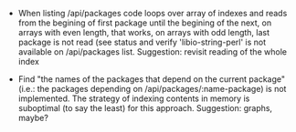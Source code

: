 - When listing /api/packages code loops over array of indexes and 
reads from the begining of first package until the begining of the next,
on arrays with even length, that works, on arrays with odd length,
last package is not read (see status and verify 'libio-string-perl'
is not available on /api/packages list. Suggestion: revisit reading
of the whole index

- Find "the names of the packages that depend on the current package" (i.e.:
the packages depending on /api/packages/:name-package) is not implemented.
The strategy of indexing contents in memory is suboptimal (to say the least)
for this approach. Suggestion: graphs, maybe?
